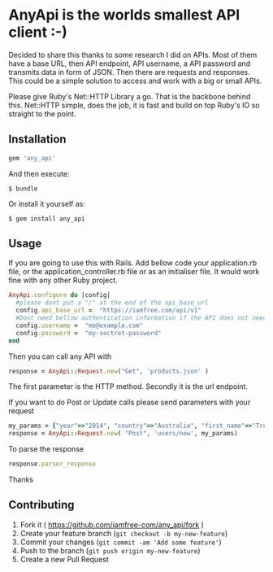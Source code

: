 # AnyApi is  the worlds smallest API client :-)

Decided to share this thanks to some research I did on APIs. Most of them have a base URL, then API endpoint, API username, a API password and transmits data in form of JSON. Then there are requests and responses. This could be a simple solution to access and work with a big or small APIs.

Please give Ruby's Net::HTTP Library a go. That is the backbone behind this.  Net::HTTP simple, does the job, it is fast and build on top Ruby's IO so straight to the point.

## Installation


```ruby
gem 'any_api'
```

And then execute:

    $ bundle

Or install it yourself as:

    $ gem install any_api

## Usage


If you are going to use this with Rails. Add bellow code your application.rb file, or the application_controller.rb file or as an initialiser file. It would work fine with any other Ruby project.

```ruby
AnyApi.configure do |config|
  #please dont put a "/" at the end of the api_base_url
  config.api_base_url =  "https://iamfree.com/api/v1"
  #Dont need bellow authentication information if the API does not need username and password  
  config.username =  "me@example.com"
  config.password =  "my-sectret-password"
end
```

Then you can call any API with  

```ruby
response = AnyApi::Request.new("Get", 'products.json' )
```

The first parameter is the HTTP method. Secondly it is the url endpoint.

If you want to do Post or Update calls please send parameters with your request


```ruby
my_params = {"year"=>"2014", "country"=>"Australia", "first_name"=>"True", "last_name"=>"Colours"}
response = AnyApi::Request.new( "Post", 'users/new', my_params)
```

To parse the response

```ruby
response.parser_response
```

Thanks


## Contributing

1. Fork it ( https://github.com/iamfree-com/any_api/fork )
2. Create your feature branch (`git checkout -b my-new-feature`)
3. Commit your changes (`git commit -am 'Add some feature'`)
4. Push to the branch (`git push origin my-new-feature`)
5. Create a new Pull Request
